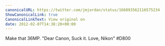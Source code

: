 ```yaml
---
canonicalURL: https://twitter.com/jmjordan/status/166893562116575234
ShowCanonicalLink: true
CanonicalLinkText: View original on
date: 2012-02-07T14:38:20+00:00
---
```

Make that 36MP. "Dear Canon, Suck it. Love, Nikon" #D800